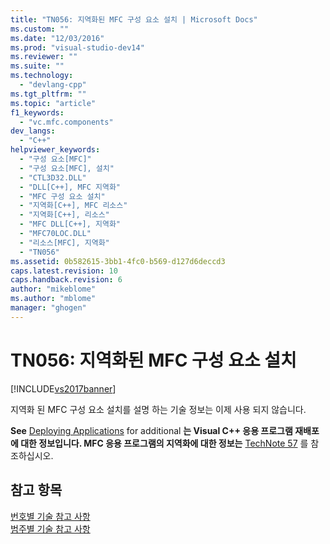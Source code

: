 ```yaml
---
title: "TN056: 지역화된 MFC 구성 요소 설치 | Microsoft Docs"
ms.custom: ""
ms.date: "12/03/2016"
ms.prod: "visual-studio-dev14"
ms.reviewer: ""
ms.suite: ""
ms.technology: 
  - "devlang-cpp"
ms.tgt_pltfrm: ""
ms.topic: "article"
f1_keywords: 
  - "vc.mfc.components"
dev_langs: 
  - "C++"
helpviewer_keywords: 
  - "구성 요소[MFC]"
  - "구성 요소[MFC], 설치"
  - "CTL3D32.DLL"
  - "DLL[C++], MFC 지역화"
  - "MFC 구성 요소 설치"
  - "지역화[C++], MFC 리소스"
  - "지역화[C++], 리소스"
  - "MFC DLL[C++], 지역화"
  - "MFC70LOC.DLL"
  - "리소스[MFC], 지역화"
  - "TN056"
ms.assetid: 0b582615-3bb1-4fc0-b569-d127d6deccd3
caps.latest.revision: 10
caps.handback.revision: 6
author: "mikeblome"
ms.author: "mblome"
manager: "ghogen"
---
```

# TN056: 지역화된 MFC 구성 요소 설치
[!INCLUDE[vs2017banner](../assembler/inline/includes/vs2017banner.md)]

지역화 된 MFC 구성 요소 설치를 설명 하는 기술 정보는 이제 사용 되지 않습니다.  
  
 **See**  [Deploying Applications](http://msdn.microsoft.com/ko-kr/4ff8881d-0daf-47e7-bfe7-774c625031b4) for additional  **는 Visual C\+\+ 응용 프로그램 재배포에 대한 정보입니다. MFC 응용 프로그램의 지역화에 대한 정보는** [TechNote 57](../mfc/tn057-localization-of-mfc-components.md) 를 참조하십시오.  
  
## 참고 항목  
 [번호별 기술 참고 사항](../mfc/technical-notes-by-number.md)   
 [범주별 기술 참고 사항](../mfc/technical-notes-by-category.md)